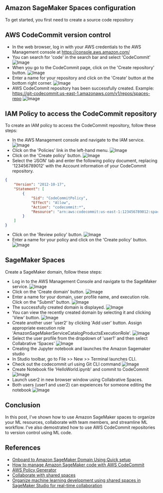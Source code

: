 
## Amazon SageMaker Spaces configuration

To get started, you first need to create a source code repository

## AWS CodeCommit version control
* In the web browser, log in with your AWS credentials to the AWS Management console at https://console.aws.amazon.com/
* You can search for 'code' in the search bar and select 'CodeCommit'
![Image](./images/codecommit-search.png)
* When you go to the CodeCommit page, click on the 'Create repository' button.
![Image](./images/codecommit-repos.png)
* Enter a name for your repository and click on the 'Create' button at the bottom right corner.
![Image](./images/codecommit-create.png)
* AWS CodeCommit repository has been successfully created. Example: https://git-codecommit.us-east-1.amazonaws.com/v1/repos/spaces-repo 
![Image](./images/codecommit-spaces.png)

## IAM Policy to access the CodeCommit repository
To create an IAM policy to access the CodeCommit repository, follow these steps:
* In the AWS Management console and navigate to the IAM service.
![Image](./images/console-iam.png)
* Click on the 'Policies' link in the left-hand menu.
![Image](./images/iam-leftnav.png)
* Click on the 'Create policy' button.
![Image](./images/iam-createpolicy.png)
* Select the 'JSON' tab and enter the following policy document, replacing '123456789012' with the Account information of your CodeCommit repository.
``````json
{
    "Version": "2012-10-17",
    "Statement": [
        {
            "Sid": "CodeCommitPolicy",
            "Effect": "Allow",
            "Action": "codecommit:*",
            "Resource": "arn:aws:codecommit:us-east-1:123456789012:spaces-repo"
        }
    ]
}
``````
* Click on the 'Review policy' button.
![Image](./images/iam-reviewpolicy.png)
* Enter a name for your policy and click on the 'Create policy' button.
![Image](./images/iam-cc-policy.png)


## SageMaker Spaces
Create a SageMaker domain, follow these steps:
* Log in to the AWS Management Console and navigate to the SageMaker service.
![Image](./images/console-sagemaker.png)
* Click on the 'Create domain' button.
![Image](./images/sm-createdomain.png)
* Enter a name for your domain, user profile name, and execution role. Click on the "Submit" button.
![Image](./images/sm-domaindetails.png)
* The successfully created domain is displayed.
![Image](./images/sm-domain.png)
* You can view the recently created domain by selecting it and clicking 'View' button.
![Image](./images/sm-domainview.png)
* Create another user 'user2' by clicking 'Add user' button. Assign appropriate execution role 'AmazonSageMakerServiceCatalogProductsExecutionRole'.
![Image](./images/sm-domain-users.png)
* Select the user profile from the dropdown of 'user1' and then select Collabrative 'Spaces'
![Image](./images/sm-domain-user1.png)
* Creating the Jupyter notebook and launches the Amazon Sagemaker studio 
* In Studio toolbar, go to File >> New >> Terminal launches CLI.
* Check out the codecommit url using Git CLI command
![Image](./images/sm-domain-user1-notebook.png)
* Create Notebook file 'HelloWorld.ipynb' and commit to CodeCommit
![Image](./images/sm-domain-user1-codecommit.png)
* Launch user2 in new browser window using Collabrative Spaces.
* Both users (user1 and user2) can expeiences for someone editing the notebook
![Image](./images/users-collaboration.gif)


## Conclusion
In this post, I've shown how to use Amazon SageMaker spaces to organize your ML resources, collaborate with team members, and streamline ML workflow. I've also demostrated how to use AWS CodeCommit repositories to version control using ML code.


## References
 - [Onboard to Amazon SageMaker Domain Using Quick setup](https://docs.aws.amazon.com/sagemaker/latest/dg/onboard-quick-start.html)
 - [How to manage Amazon SageMaker code with AWS CodeCommit](https://aws.amazon.com/blogs/publicsector/how-to-manage-amazon-sagemaker-code-aws-codecommit/)
 - [AWS Policy Generator](https://awspolicygen.s3.amazonaws.com/policygen.html)
 - [Collaborate with shared spaces](https://docs.aws.amazon.com/sagemaker/latest/dg/domain-space.html)
 - [Organize machine learning development using shared spaces in SageMaker Studio for real-time collaboration](https://aws.amazon.com/blogs/machine-learning/organize-machine-learning-development-using-shared-spaces-in-sagemaker-studio-for-real-time-collaboration/)



